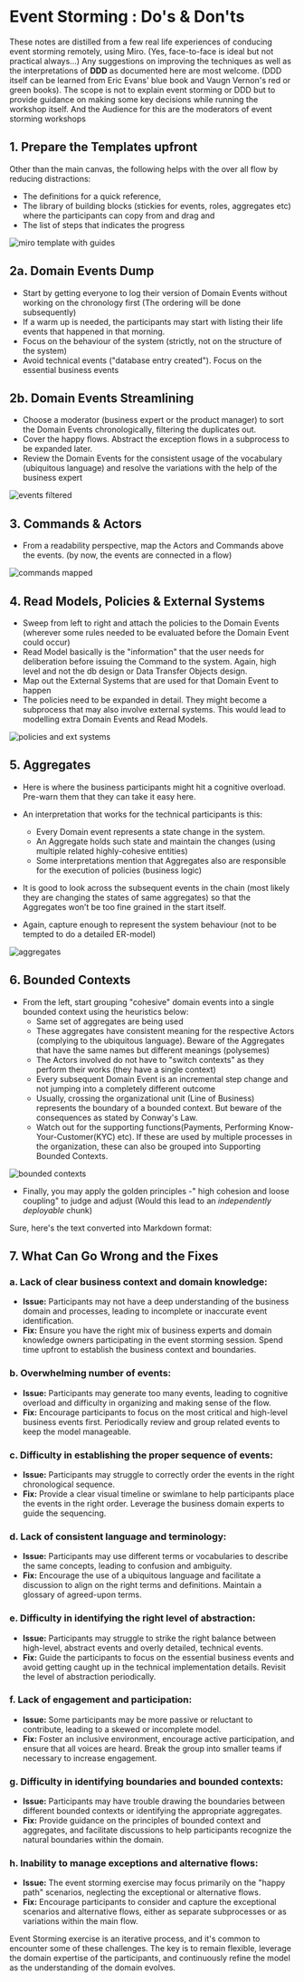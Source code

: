 # Event Storming : Do's & Don'ts

These notes are distilled from a few real life experiences of conducing event storming remotely, using Miro.  (Yes, face-to-face is ideal but not practical always...) Any suggestions on improving the techniques as well as the interpretations of **DDD** as documented here are most welcome. (DDD itself can be learned from Eric Evans' blue book and Vaugn Vernon's red or green books). The scope is not to explain event storming or DDD but to provide guidance on making some key decisions while running the workshop itself. And the Audience for this are the moderators of event storming workshops

## 1. Prepare the Templates upfront

Other than the main canvas, the following helps with the over all flow by reducing distractions:
- The definitions for a quick reference, 
- The library of building blocks (stickies for events, roles, aggregates etc) where the participants can copy from and drag and 
- The list of steps that indicates the progress

![miro template with guides](https://github.com/spraja08/event-storming/blob/main/images/1-prepare-a.png)

## 2a. Domain Events Dump

- Start by getting everyone to log their version of Domain Events without working on the chronology first (The ordering will be done subsequently) 
- If a warm up is needed, the participants may start with listing their life events that happened in that morning. 
- Focus on the behaviour of the system (strictly, not on the structure of the system) 
- Avoid technical events ("database entry created"). Focus on the essential business events

## 2b. Domain Events Streamlining

- Choose a moderator (business expert or the product manager) to sort the Domain Events chronologically, filtering the duplicates out.
- Cover the happy flows. Abstract the exception flows in a subprocess to be expanded later.
- Review the Domain Events for the consistent usage of the vocabulary (ubiquitous language) and resolve the variations with the help of the business expert

![events filtered](https://github.com/spraja08/event-storming/blob/main/images/2-events.png)

## 3. Commands & Actors

- From a readability perspective, map the Actors and Commands above the events. (by now, the events are connected in a flow)

![commands mapped](https://github.com/spraja08/event-storming/blob/main/images/3-commands.png)

## 4. Read Models, Policies & External Systems

- Sweep from left to right and attach the policies to the Domain Events (wherever some rules needed to be evaluated before the Domain Event could occur)
- Read Model basically is the "information" that the user needs for deliberation before issuing the Command to the system. Again, high level and not the db design or Data Transfer Objects design.
- Map out the External Systems that are used for that Domain Event to happen
- The policies need to be expanded in detail. They might become a subprocess that may also involve external systems. This would lead to modelling extra Domain Events and Read Models.
  
![policies and ext systems](https://github.com/spraja08/event-storming/blob/main/images/4-policy.png)

## 5. Aggregates

- Here is where the business participants might hit a cognitive overload. Pre-warn them that they can take it easy here.
- An interpretation that works for the technical participants is this:
  -  Every Domain event represents a state change in the system.
  -  An Aggregate holds such state and maintain the changes (using multiple related highly-cohesive entities)
  -  Some interpretations mention that Aggregates also are responsible for the execution of policies (business logic)

- It is good to look across the subsequent events in the chain (most likely they are changing the states of same aggregates) so that the Aggregates won’t be too fine grained in the start itself.
- Again, capture enough to represent the system behaviour (not to be tempted to do a detailed ER-model)

![aggregates](https://github.com/spraja08/event-storming/blob/main/images/5-aggregates.png)

## 6. Bounded Contexts

- From the left, start grouping "cohesive" domain events into a single bounded context using the heuristics below: 
  -  Same set of aggregates are being used
  -  These aggregates have consistent meaning for the respective Actors (complying to the ubiquitous language). Beware of the Aggregates that have the same names but different meanings (polysemes)
  -  The Actors involved do not have to "switch contexts" as they perform their works (they have a single context)
  -  Every subsequent Domain Event is an incremental step change and not jumping into a completely different outcome
  -  Usually, crossing the organizational unit (Line of Business) represents the boundary of a bounded context. But beware of the consequences as stated by Conway's Law.
  -  Watch out for the supporting functions(Payments, Performing Know-Your-Customer(KYC) etc). If these are used by multiple processes in the organization, these can also be grouped into Supporting Bounded Contexts.
  
![bounded contexts](https://github.com/spraja08/event-storming/blob/main/images/6-bounded.png)

- Finally, you may apply the golden principles -" high cohesion and loose coupling" to judge and adjust (Would this lead to an *independently deployable* chunk)

Sure, here's the text converted into Markdown format:

## 7. What Can Go Wrong and the Fixes

### a. Lack of clear business context and domain knowledge:
- **Issue:** Participants may not have a deep understanding of the business domain and processes, leading to incomplete or inaccurate event identification.
- **Fix:** Ensure you have the right mix of business experts and domain knowledge owners participating in the event storming session. Spend time upfront to establish the business context and boundaries.

### b. Overwhelming number of events:
- **Issue:** Participants may generate too many events, leading to cognitive overload and difficulty in organizing and making sense of the flow.
- **Fix:** Encourage participants to focus on the most critical and high-level business events first. Periodically review and group related events to keep the model manageable.

### c. Difficulty in establishing the proper sequence of events:
- **Issue:** Participants may struggle to correctly order the events in the right chronological sequence.
- **Fix:** Provide a clear visual timeline or swimlane to help participants place the events in the right order. Leverage the business domain experts to guide the sequencing.

### d. Lack of consistent language and terminology:
- **Issue:** Participants may use different terms or vocabularies to describe the same concepts, leading to confusion and ambiguity.
- **Fix:** Encourage the use of a ubiquitous language and facilitate a discussion to align on the right terms and definitions. Maintain a glossary of agreed-upon terms.

### e. Difficulty in identifying the right level of abstraction:
- **Issue:** Participants may struggle to strike the right balance between high-level, abstract events and overly detailed, technical events.
- **Fix:** Guide the participants to focus on the essential business events and avoid getting caught up in the technical implementation details. Revisit the level of abstraction periodically.

### f. Lack of engagement and participation:
- **Issue:** Some participants may be more passive or reluctant to contribute, leading to a skewed or incomplete model.
- **Fix:** Foster an inclusive environment, encourage active participation, and ensure that all voices are heard. Break the group into smaller teams if necessary to increase engagement.

### g. Difficulty in identifying boundaries and bounded contexts:
- **Issue:** Participants may have trouble drawing the boundaries between different bounded contexts or identifying the appropriate aggregates.
- **Fix:** Provide guidance on the principles of bounded context and aggregates, and facilitate discussions to help participants recognize the natural boundaries within the domain.

### h. Inability to manage exceptions and alternative flows:
- **Issue:** The event storming exercise may focus primarily on the "happy path" scenarios, neglecting the exceptional or alternative flows.
- **Fix:** Encourage participants to consider and capture the exceptional scenarios and alternative flows, either as separate subprocesses or as variations within the main flow.

Event Storming exercise is an iterative process, and it's common to encounter some of these challenges. The key is to remain flexible, leverage the domain expertise of the participants, and continuously refine the model as the understanding of the domain evolves.
